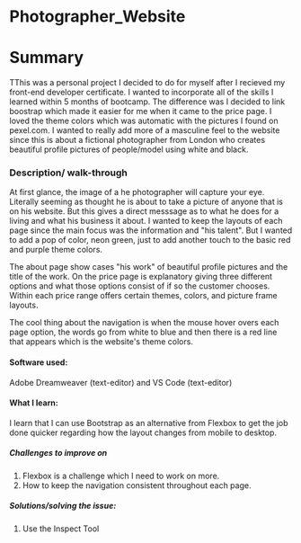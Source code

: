 
# Photographer_Website

# Summary 
TThis was a personal project I decided to do for myself after I recieved my front-end developer certificate. I wanted to incorporate all
of the skills I learned within 5 months of bootcamp. The difference was I decided to link boostrap which made it easier for me
when it came to the price page. I loved the theme colors which was automatic with the pictures I found on pexel.com. I wanted to 
really add more of a masculine feel to the website since this is about a fictional photographer from London who creates
beautiful profile pictures of people/model using white and black.

### Description/ walk-through
At first glance, the image of a he photographer will capture your eye. Literally seeming as thought he is about to take a picture of anyone
that is on his website. But this gives a direct messsage as to what he does for a living and what his business it about.
I wanted to keep the layouts of each page since the main focus was the information and "his talent". But I wanted to add a pop of color, neon green,
just to add another touch to the basic red and purple theme colors.

The about page show cases "his work" of beautiful profile pictures and the title of the work. On the price page is explanatory giving three different options and what those options consist of if so the customer chooses. Within each price range
offers certain themes, colors, and picture frame layouts.

The cool thing about the navigation is when the mouse hover overs each page option, the words go from white to blue and then 
there is a red line that appears which is the website's theme colors.

#### Software used:
Adobe Dreamweaver (text-editor) and VS Code (text-editor)

#### What I learn:
I learn that I can use Bootstrap as an alternative from Flexbox to get the job done quicker regarding how the layout changes from mobile to desktop.

##### Challenges to improve on
1. Flexbox is a challenge which I need to work on more.
2. How to keep the navigation consistent throughout each page.

##### Solutions/solving the issue:

1. Use the Inspect Tool



